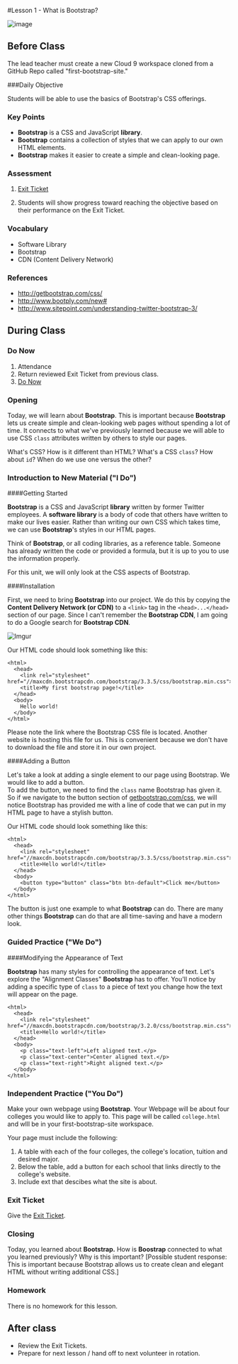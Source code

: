 #Lesson 1 - What is Bootstrap?

![image](http://i.imgur.com/RpE7nCs.jpg)

## Before Class
The lead teacher must create a new Cloud 9 workspace cloned from a GitHub Repo called "first-bootstrap-site."

###Daily Objective

Students will be able to use the basics of Bootstrap's CSS offerings.

### Key Points

* **Bootstrap** is a CSS and JavaScript **library**.
* **Bootstrap** contains a collection of styles that we can apply to our own HTML elements.
* **Bootstrap** makes it easier to create a simple and clean-looking page.

### Assessment

1. [Exit Ticket](assessments/exit_ticket.md)

2. Students will show progress toward reaching the objective based on their performance on the Exit Ticket.

### Vocabulary

* Software Library
* Bootstrap
* CDN (Content Delivery Network)

### References

* http://getbootstrap.com/css/
* http://www.bootply.com/new#
* http://www.sitepoint.com/understanding-twitter-bootstrap-3/

## During Class

### Do Now

1. Attendance
2. Return reviewed Exit Ticket from previous class.
3. [Do Now](assessments/do_now.md)

### Opening

Today, we will learn about **Bootstrap**. This is important because **Bootstrap** lets us create simple and clean-looking web pages without spending a lot of time. It connects to what we've previously learned because we will able to use CSS `class` attributes written by others to style our pages.

What's CSS? How is it different than HTML? What's a CSS `class`? How about `id`? When do we use one versus the other?

### Introduction to New Material ("I Do")

####Getting Started

**Bootstrap** is a CSS and JavaScript **library** written by former Twitter employees. A **software library** is a body of code that others have written to make our lives easier. Rather than writing our own CSS which takes time, we can use **Bootstrap**'s styles in our HTML pages. 

Think of **Bootstrap**, or all coding libraries, as a reference table. Someone has already written the code or provided a formula, but it is up to you to use the information properly.

For this unit, we will only look at the CSS aspects of Bootstrap.

####Installation

First, we need to bring **Bootstrap** into our project. We do this by copying the **Content Delivery Network (or CDN)** to a `<link>` tag in the ``<head>...</head>`` section of our page. Since I can't remember the **Bootstrap CDN**, I am going to do a Google search for **Bootstrap CDN**.

![Imgur](http://i.imgur.com/MgMIGZz.png)

Our HTML code should look something like this:

```
<html>
  <head>
    <link rel="stylesheet" href="//maxcdn.bootstrapcdn.com/bootstrap/3.3.5/css/bootstrap.min.css">
    <title>My first bootstrap page!</title>
  </head>
  <body>
    Hello world!
  </body>
</html>
```
Please note the link where the Bootstrap CSS file is located. Another website is hosting this file for us. This is convenient because we don't have to download the file and store it in our own project.

####Adding a Button

Let's take a look at adding a single element to our page using Bootstrap. We would like to add a button.  
To add the button, we need to find the `class` name Bootstrap has given it. So if we navigate to the button section of [getbootstrap.com/css](getbootstrap.com/css), we will notice Bootstrap has provided me with a line of code that we can put in my HTML page to have a stylish button. 

Our HTML code should look something like this:

```
<html>
  <head>
  	<link rel="stylesheet" href="//maxcdn.bootstrapcdn.com/bootstrap/3.3.5/css/bootstrap.min.css">
    <title>Hello world!</title>
  </head>
  <body>
    <button type="button" class="btn btn-default">Click me</button>
  </body>
</html>
```

The button is just one example to what **Bootstrap** can do. There are many other things **Bootstrap** can do that are all time-saving and have a modern look.


### Guided Practice ("We Do")
####Modifying the Appearance of Text

**Bootstrap** has many styles for controlling the appearance of text. Let's explore the "Alignment Classes" **Bootstrap** has to offer.  You'll notice by adding a specific type of `class` to a piece of text you change how the text will appear on the page.  

```
<html>
  <head>
    <link rel="stylesheet" href="//maxcdn.bootstrapcdn.com/bootstrap/3.2.0/css/bootstrap.min.css">
    <title>Hello world!</title>
  </head>
  <body>
    <p class="text-left">Left aligned text.</p>
	<p class="text-center">Center aligned text.</p>
	<p class="text-right">Right aligned text.</p>
  </body>
</html>
```

### Independent Practice ("You Do")

Make your own webpage using **Bootstrap**. Your Webpage will be about four colleges you would like to apply to. This page will be called `college.html` and wlll be in your first-bootstrap-site workspace.    

Your page must include the following:

1. A table with each of the four colleges, the college's location, tuition and desired major.
2. Below the table, add a button for each school that links directly to the college's website.
3. Include ext that descibes what the site is about. 

### Exit Ticket

Give the [Exit Ticket](assessments/exit_ticket.md).

### Closing

Today, you learned about **Bootstrap.** How is **Boostrap** connected to what you learned previously? Why is this important? [Possible student response: This is important because Bootstrap allows us to create clean and elegant HTML without writing additional CSS.]

### Homework

There is no homework for this lesson.

## After class

* Review the Exit Tickets.
* Prepare for next lesson / hand off to next volunteer in rotation.

